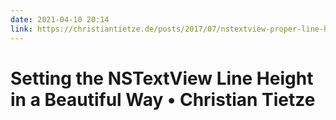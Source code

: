```yaml
---
date: 2021-04-10 20:14
link: https://christiantietze.de/posts/2017/07/nstextview-proper-line-height/
---
```


# Setting the NSTextView Line Height in a Beautiful Way &bull; Christian Tietze
